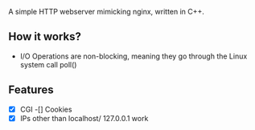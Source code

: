 A simple HTTP webserver mimicking nginx, written in C++.

## How it works?
- I/O Operations are non-blocking, meaning they go through the Linux system call poll() 

## Features
-[x] CGI
-[] Cookies
-[x] IPs other than localhost/ 127.0.0.1 work
